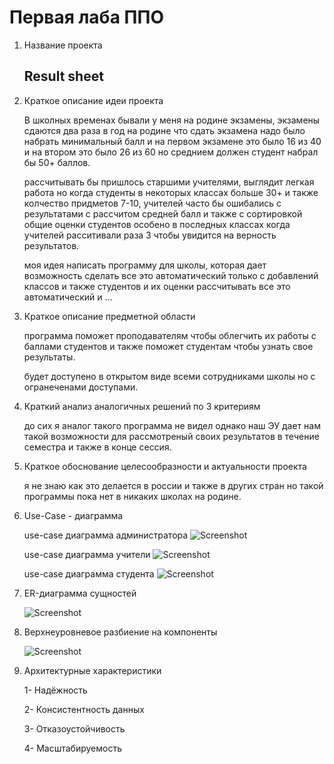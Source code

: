 # Первая лаба ППО

1. Название проекта

    ## Result sheet
2. Краткое описание идеи проекта 
   
   В школных временах бывали у меня на родине экзамены, экзамены сдаются два раза в год на родине что сдать экзамена надо было набрать минимальный балл и на первом экзамене это было 16 из 40 и на втором это было 26 из 60 но среднием должен студент набрал бы 50+ баллов.

   рассчитывать бы пришлось старшими учителями, выглядит легкая работа но когда студенты в некоторых классах больше 30+ и также колчество придметов 7-10, учителей часто бы ошибались с результатами с рассчитом средней балл и также с сортировкой общие оценки студентов особено в последных классах когда учителей расситивали раза 3 чтобы увидится на верность результатов.

   моя идея написать программу для школы, которая дает возможность сделать все это автоматический только с добавлений классов и также студентов и их оценки рассчитывать все это автоматический и ...
3. Краткое описание предметной области 
    
    программа поможет проподавателям чтобы облегчить их работы с баллами студентов и также поможет студентам чтобы узнать свое результаты.

    будет доступено в открытом виде всеми сотрудниками школы но с огранеченами доступами.

4. Краткий анализ аналогичных решений по 3 критериям
    
    до сих я аналог такого программа не видел однако наш ЭУ дает нам такой возможности для рассмотреный своих результатов в течение семестра и также в конце сессия.

5. Краткое обоснование целесообразности и актуальности проекта

    я не знаю как это делается в россии и также в других стран но такой программы пока нет в никаких школах на родине.

6. Use-Case - диаграмма

    use-case диаграмма администратора
    ![Screenshot](/diags/schoolAdministratorUseCase.drawio.png)

    use-case диаграмма учители
    ![Screenshot](/diags/teacherUseCase.drawio.png)

    use-case диаграмма студента
    ![Screenshot](/diags/studentUseCase.drawio.png)
7. ER-диаграмма сущностей

    ![Screenshot](/diags/erDiagram.drawio.png)

8. Верхнеуровневое разбиение на компоненты
   
   ![Screenshot](/diags/dataComponent.png)

9.  Архитектурные характеристики
   
    1- Надёжность

    2- Консистентность данных

    3- Отказоустойчивость

    4- Масштабируемость